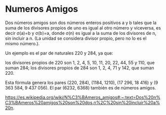 # Numeros Amigos

Dos números amigos son dos números enteros positivos a y b tales que la suma de los divisores propios de uno es igual al otro número y viceversa, es decir σ(a)=b y σ(b)=a, donde σ(n) es igual a la suma de los divisores de n, sin incluir a n. (La unidad se considera divisor propio, pero no lo es el mismo número.).

Un ejemplo es el par de naturales 220 y 284, ya que:

los divisores propios de 220 son 1, 2, 4, 5, 10, 11, 20, 22, 44, 55 y 110, que suman 284;
los divisores propios de 284 son 1, 2, 4, 71 y 142, que suman 220.

Esta fórmula genera los pares (220, 284), (1184, 1210), (17 296, 18 416) y (9 363 584, 9 437 056). El par (6232, 6368) también es de números amigos.

https://es.wikipedia.org/wiki/N%C3%BAmeros_amigos#:~:text=Dos%20n%C3%BAmeros%20amigos%20son%20dos,n%2C%20sin%20incluir%20a%20n.
